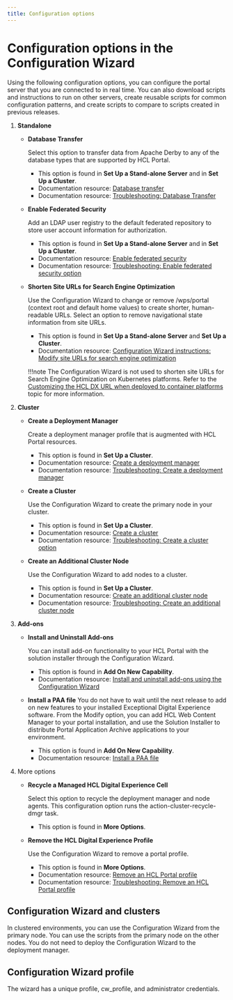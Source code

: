 ```yaml
---
title: Configuration options
---
```


# Configuration options in the Configuration Wizard

Using the following configuration options, you can configure the portal server that you are connected to in real time. You can also download scripts and instructions to run on other servers, create reusable scripts for common configuration patterns, and create scripts to compare to scripts created in previous releases.

1. **Standalone**
    -   **Database Transfer**

        Select this option to transfer data from Apache Derby to any of the database types that are supported by HCL Portal.

        -   This option is found in **Set Up a Stand-alone Server** and in **Set Up a Cluster**.
        -   Documentation resource: [Database transfer](../../../../../get_started/plan_deployment/traditional_deployment/roadmaps/rm_install_deployment/rm_web_content_dev.md#transferring-your-database)
        -   Documentation resource: [Troubleshooting: Database Transfer](../../../../../deployment/manage/troubleshooting/troubleshooting_configwizard/troubleshooting_db_transfer/index.md)

    -   **Enable Federated Security**

        Add an LDAP user registry to the default federated repository to store user account information for authorization.

        -   This option is found in **Set Up a Stand-alone Server** and in **Set Up a Cluster**.
        -   Documentation resource: [Enable federated security](../../../../../deployment/manage/security/user_registry/cw_ldap.md)
        -   Documentation resource: [Troubleshooting: Enable federated security option](../../../../../deployment/manage/troubleshooting/troubleshooting_configwizard/cw_ldap.md)

    -   **Shorten Site URLs for Search Engine Optimization**

        Use the Configuration Wizard to change or remove /wps/portal (context root and default home values) to create shorter, human-readable URLs. Select an option to remove navigational state information from site URLs.

        -   This option is found in **Set Up a Stand-alone Server** and **Set Up a Cluster**.
        -   Documentation resource: [Configuration Wizard instructions: Modify site URLs for search engine optimization](../../../../../deployment/manage/troubleshooting/troubleshooting_configwizard/cw_shorten_url_seo_ts.md)
        
        !!!note
            The Configuration Wizard is not used to shorten site URLs for Search Engine Optimization on Kubernetes platforms. Refer to the [Customizing the HCL DX URL when deployed to container platforms](https://help.hcltechsw.com/digital-experience/9.5/containerization/t_customize_dx_url.html) topic for more information.

2. **Cluster**
    -   **Create a Deployment Manager**

        Create a deployment manager profile that is augmented with HCL Portal resources.

        -   This option is found in **Set Up a Cluster**.
        -   Documentation resource: [Create a deployment manager](../../../../../deployment/manage/config_cluster/cw_dmgr_profile.md)
        -   Documentation resource: [Troubleshooting: Create a deployment manager](../../../../../deployment/manage/troubleshooting/troubleshooting_configwizard/cw_create_dmgr.md)

    -   **Create a Cluster**

        Use the Configuration Wizard to create the primary node in your cluster.

        -   This option is found in **Set Up a Cluster**.
        -   Documentation resource: [Create a cluster](../../../../../deployment/manage/config_cluster/create_cluster/index.md)
        -   Documentation resource: [Troubleshooting: Create a cluster option](../../../../../deployment/manage/troubleshooting/troubleshooting_configwizard/cw_create_cluster.md)

    -   **Create an Additional Cluster Node**

        Use the Configuration Wizard to add nodes to a cluster.

        -   This option is found in **Set Up a Cluster**.
        -   Documentation resource: [Create an additional cluster node](../../../../../deployment/manage/config_cluster/cw_add_node.md)
        -   Documentation resource: [Troubleshooting: Create an additional cluster node](../../../../../deployment/manage/troubleshooting/troubleshooting_configwizard/cw_create_addnode.md)

3. **Add-ons**
    -   **Install and Uninstall Add-ons**

        You can install add-on functionality to your HCL Portal with the solution installer through the Configuration Wizard.

        -   This option is found in **Add On New Capability**.
        -   Documentation resource: [Install and uninstall add-ons using the Configuration Wizard](../../../../../deployment/install/traditional/install_addons/inst_cw_addons.md)

    - **Install a PAA file**
        You do not have to wait until the next release to add on new features to your installed Exceptional Digital Experience software. From the Modify option, you can add HCL Web Content Manager to your portal installation, and use the Solution Installer to distribute Portal Application Archive applications to your environment.
        -   This option is found in **Add On New Capability**.
        -   Documentation resource: [Install a PAA file](../../../../../extend_dx/development_tools/portal_admin_tools/cfg_wizard/usage/cw_modify.md#install-a-paa-file)

4. More options
    -   **Recycle a Managed HCL Digital Experience Cell**

        Select this option to recycle the deployment manager and node agents. This configuration option runs the action-cluster-recycle-dmgr task.

        -   This option is found in **More Options**.

    -   **Remove the HCL Digital Experience Profile**

        Use the Configuration Wizard to remove a portal profile.

        -   This option is found in **More Options**.
        -   Documentation resource: [Remove an HCL Portal profile](../../../../../deployment/manage/profile/cw_remove_profile.md)
        -   Documentation resource: [Troubleshooting: Remove an HCL Portal profile](../../../../../deployment/manage/troubleshooting/troubleshooting_configwizard/cw_removeprofile.md)

## Configuration Wizard and clusters

In clustered environments, you can use the Configuration Wizard from the primary node. You can use the scripts from the primary node on the other nodes. You do not need to deploy the Configuration Wizard to the deployment manager.

## Configuration Wizard profile

The wizard has a unique profile, cw_profile, and administrator credentials.
